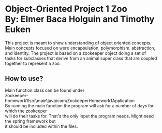 Object-Oriented Project 1 Zoo  
By: Elmer Baca Holguin and Timothy Euken
=======================
This project is meant to show understanding of object oriented concepts.
Main concepts focused on were encapsulation, polymorphism, abstraction, and identity.
The project is based on a zookeeper object doing a set of tasks for subclasses that derive from
an animal super class that are coupled together to represent a zoo.

How to use?
------------------
Main function class can be found under  
zookeeper-homework1\src\main\java\com\ZookeeperHomework1Application  
By running the main function the program will ask for a number of days for which the zookeeper  
will do their tasks for. That's the only input the program needs. Might need the spring framework but  
it should be included within the files.
